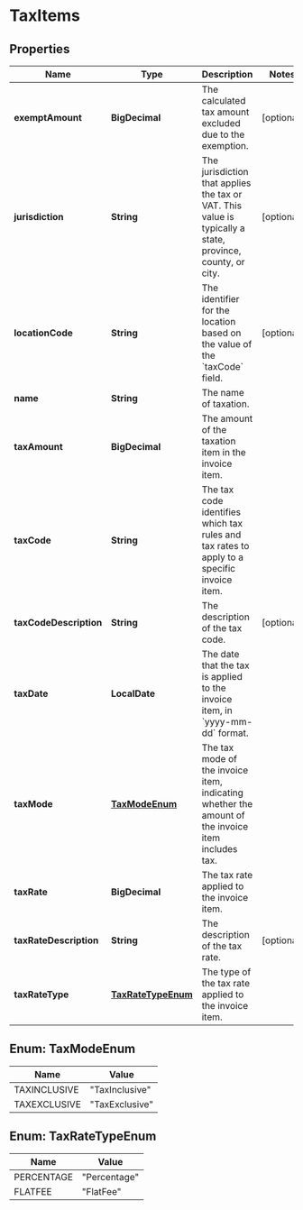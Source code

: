 

# TaxItems


## Properties

| Name | Type | Description | Notes |
|------------ | ------------- | ------------- | -------------|
|**exemptAmount** | **BigDecimal** | The calculated tax amount excluded due to the exemption.  |  [optional] |
|**jurisdiction** | **String** | The jurisdiction that applies the tax or VAT. This value is typically a state, province, county, or city.  |  [optional] |
|**locationCode** | **String** | The identifier for the location based on the value of the &#x60;taxCode&#x60; field.  |  [optional] |
|**name** | **String** | The name of taxation.  |  |
|**taxAmount** | **BigDecimal** | The amount of the taxation item in the invoice item.  |  |
|**taxCode** | **String** | The tax code identifies which tax rules and tax rates to apply to a specific invoice item.  |  |
|**taxCodeDescription** | **String** | The description of the tax code.  |  [optional] |
|**taxDate** | **LocalDate** | The date that the tax is applied to the invoice item, in &#x60;yyyy-mm-dd&#x60; format.  |  |
|**taxMode** | [**TaxModeEnum**](#TaxModeEnum) | The tax mode of the invoice item, indicating whether the amount of the invoice item includes tax.  |  |
|**taxRate** | **BigDecimal** | The tax rate applied to the invoice item.  |  |
|**taxRateDescription** | **String** | The description of the tax rate.  |  [optional] |
|**taxRateType** | [**TaxRateTypeEnum**](#TaxRateTypeEnum) | The type of the tax rate applied to the invoice item.  |  |



## Enum: TaxModeEnum

| Name | Value |
|---- | -----|
| TAXINCLUSIVE | &quot;TaxInclusive&quot; |
| TAXEXCLUSIVE | &quot;TaxExclusive&quot; |



## Enum: TaxRateTypeEnum

| Name | Value |
|---- | -----|
| PERCENTAGE | &quot;Percentage&quot; |
| FLATFEE | &quot;FlatFee&quot; |



